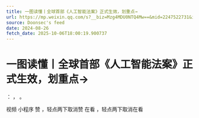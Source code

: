 ```yaml
---
title: 一图读懂丨全球首部《人工智能法案》正式生效，划重点→
url: https://mp.weixin.qq.com/s?__biz=Mzg4MDU0NTQ4Mw==&mid=2247522731&idx=1&sn=1ab3706fb3a9af006933555c55d91fe6
source: Doonsec's feed
date: 2024-08-26
fetch_date: 2025-10-06T18:00:19.900737
---
```


# 一图读懂丨全球首部《人工智能法案》正式生效，划重点→

：
，
。

视频
小程序
赞
，轻点两下取消赞
在看
，轻点两下取消在看